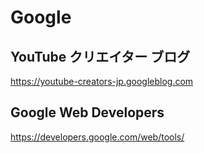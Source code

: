 Google
======

## YouTube クリエイター ブログ

https://youtube-creators-jp.googleblog.com

## Google Web Developers

https://developers.google.com/web/tools/


